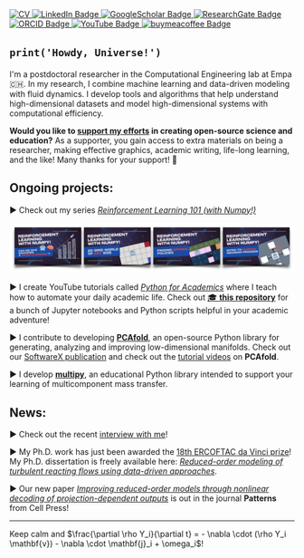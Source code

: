 <a href="https://github.com/kamilazdybal/kamilazdybal.github.io/raw/main/CV-kamila-zdybal.pdf">
  <img src="https://img.shields.io/badge/download_my_CV-gainsboro?style=for-the-badge&logo=latex&logoColor=black" alt="CV"/>
</a>
<a href="https://www.linkedin.com/in/kamila-zdybal/">
  <img src="https://img.shields.io/badge/LinkedIn-blue?style=for-the-badge&logo=linkedin&logoColor=white" alt="LinkedIn Badge"/>
</a>  
<a href="https://scholar.google.com/citations?user=EI_up1gAAAAJ&hl=en&oi=ao">
  <img src="https://img.shields.io/badge/GoogleScholar-critical?style=for-the-badge&logo=googlescholar&logoColor=white" alt="GoogleScholar Badge"/>
</a>
<a href="https://www.researchgate.net/profile/Kamila-Zdybal">
  <img src="https://img.shields.io/badge/ResearchGate-lightseagreen?style=for-the-badge&logo=researchgate&logoColor=white" alt="ResearchGate Badge"/>
</a>
<a href="https://orcid.org/0000-0002-3952-3824">
  <img src="https://img.shields.io/badge/orcid-green?style=for-the-badge&logo=orcid&logoColor=white" alt="ORCID Badge"/>
</a>
<a href="https://www.youtube.com/channel/UCv_HIIdhPlJKdew31vXgt4g">
  <img src="https://img.shields.io/badge/youtube-firebrick?style=for-the-badge&logo=youtube&logoColor=white" alt="YouTube Badge"/>
</a>
<a href="https://www.buymeacoffee.com/kamilazdybal">
  <img src="https://img.shields.io/badge/buy_me_a_coffee-yellow?style=for-the-badge&logo=buymeacoffee&logoColor=white" alt="buymeacoffee Badge"/>
</a>

## `print('Howdy, Universe!')`

I'm a postdoctoral researcher in the Computational Engineering lab at Empa 🇨🇭. In my research, I combine machine learning and data-driven modeling with fluid dynamics. I develop tools and algorithms that help understand high-dimensional datasets and model high-dimensional systems with computational efficiency.

**Would you like to [support my efforts](https://buymeacoffee.com/kamilazdybal) in creating open-source science and education?** As a supporter, you gain access to extra materials on being a researcher, making effective graphics, academic writing, life-long learning, and the like! Many thanks for your support! 🚀

## Ongoing projects:

► Check out my series [*Reinforcement Learning 101 (with Numpy!)*](https://www.youtube.com/playlist?list=PL7gWbAt3_3KFBWhT2Dm7Y8OxXlTKmYgHG)

![Screenshot](https://github.com/kamilazdybal/teaching-ml/blob/main/reinforcement-learning-101/thumbnails.png)

► I create YouTube tutorials called [*Python for Academics*](https://www.youtube.com/playlist?list=PL7gWbAt3_3KEuRQfwFeI_RH3EZr87nslf) where I teach how to automate your daily academic life.
Check out [🎓 **this repository**](https://github.com/kamilazdybal/python-for-academics) for a bunch of Jupyter notebooks and Python scripts helpful in your academic adventure!

► I contribute to developing [**PCAfold**](https://pcafold.readthedocs.io/), an open-source Python library for generating, analyzing and improving low-dimensional manifolds. Check out our [SoftwareX publication](https://authors.elsevier.com/sd/article/S2352711020303435) and check out the [tutorial videos](https://www.youtube.com/playlist?list=PL7gWbAt3_3KFYchpPZKv2xJHD8q1Wjr-i) on **PCAfold**.

► I develop [**multipy**](https://multipy-lib.readthedocs.io/), an educational Python library intended to support your learning of multicomponent mass transfer.

## News:

► Check out the recent [interview with me](https://www.ercoftac.org/about/ercoftac-da-vinci-competition/18th-da-vinci-2023/kamila-zdybal/)!

► My Ph.D. work has just been awarded the [18th ERCOFTAC da Vinci prize](https://www.ercoftac.org/about/ercoftac-da-vinci-competition/18th-da-vinci-2023/)! My Ph.D. dissertation is freely available here: [*Reduced-order modeling of turbulent reacting flows using data-driven approaches*](https://www.researchgate.net/publication/370097058_Reduced-order_modeling_of_turbulent_reacting_flows_using_data-driven_approaches).

► Our new paper [*Improving reduced-order models through nonlinear decoding of projection-dependent outputs*](https://doi.org/10.1016/j.patter.2023.100859) is out in the journal **Patterns** from Cell Press!

------

Keep calm and $\frac{\partial \rho Y_i}{\partial t} = - \nabla \cdot (\rho Y_i \mathbf{v}) - \nabla \cdot \mathbf{j}_i + \omega_i$!
